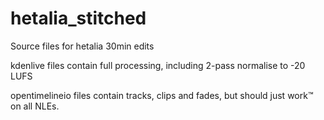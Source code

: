# hetalia_stitched
Source files for hetalia 30min edits


kdenlive files contain full processing, including 2-pass normalise to -20 LUFS

opentimelineio files contain tracks, clips and fades, but should just work™️ on all NLEs.

